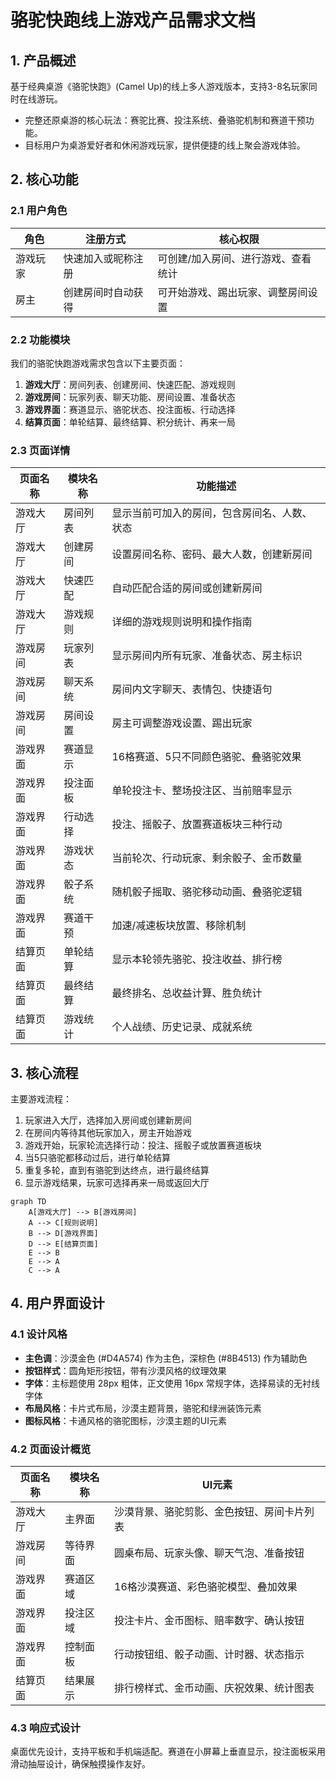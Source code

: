 # 骆驼快跑线上游戏产品需求文档

## 1. 产品概述

基于经典桌游《骆驼快跑》(Camel Up)的线上多人游戏版本，支持3-8名玩家同时在线游玩。
- 完整还原桌游的核心玩法：赛驼比赛、投注系统、叠骆驼机制和赛道干预功能。
- 目标用户为桌游爱好者和休闲游戏玩家，提供便捷的线上聚会游戏体验。

## 2. 核心功能

### 2.1 用户角色

| 角色 | 注册方式 | 核心权限 |
|------|----------|----------|
| 游戏玩家 | 快速加入或昵称注册 | 可创建/加入房间、进行游戏、查看统计 |
| 房主 | 创建房间时自动获得 | 可开始游戏、踢出玩家、调整房间设置 |

### 2.2 功能模块

我们的骆驼快跑游戏需求包含以下主要页面：
1. **游戏大厅**：房间列表、创建房间、快速匹配、游戏规则
2. **游戏房间**：玩家列表、聊天功能、房间设置、准备状态
3. **游戏界面**：赛道显示、骆驼状态、投注面板、行动选择
4. **结算页面**：单轮结算、最终结算、积分统计、再来一局

### 2.3 页面详情

| 页面名称 | 模块名称 | 功能描述 |
|----------|----------|----------|
| 游戏大厅 | 房间列表 | 显示当前可加入的房间，包含房间名、人数、状态 |
| 游戏大厅 | 创建房间 | 设置房间名称、密码、最大人数，创建新房间 |
| 游戏大厅 | 快速匹配 | 自动匹配合适的房间或创建新房间 |
| 游戏大厅 | 游戏规则 | 详细的游戏规则说明和操作指南 |
| 游戏房间 | 玩家列表 | 显示房间内所有玩家、准备状态、房主标识 |
| 游戏房间 | 聊天系统 | 房间内文字聊天、表情包、快捷语句 |
| 游戏房间 | 房间设置 | 房主可调整游戏设置、踢出玩家 |
| 游戏界面 | 赛道显示 | 16格赛道、5只不同颜色骆驼、叠骆驼效果 |
| 游戏界面 | 投注面板 | 单轮投注卡、整场投注区、当前赔率显示 |
| 游戏界面 | 行动选择 | 投注、摇骰子、放置赛道板块三种行动 |
| 游戏界面 | 游戏状态 | 当前轮次、行动玩家、剩余骰子、金币数量 |
| 游戏界面 | 骰子系统 | 随机骰子摇取、骆驼移动动画、叠骆驼逻辑 |
| 游戏界面 | 赛道干预 | 加速/减速板块放置、移除机制 |
| 结算页面 | 单轮结算 | 显示本轮领先骆驼、投注收益、排行榜 |
| 结算页面 | 最终结算 | 最终排名、总收益计算、胜负统计 |
| 结算页面 | 游戏统计 | 个人战绩、历史记录、成就系统 |

## 3. 核心流程

主要游戏流程：
1. 玩家进入大厅，选择加入房间或创建新房间
2. 在房间内等待其他玩家加入，房主开始游戏
3. 游戏开始，玩家轮流选择行动：投注、摇骰子或放置赛道板块
4. 当5只骆驼都移动过后，进行单轮结算
5. 重复多轮，直到有骆驼到达终点，进行最终结算
6. 显示游戏结果，玩家可选择再来一局或返回大厅

```mermaid
graph TD
    A[游戏大厅] --> B[游戏房间]
    A --> C[规则说明]
    B --> D[游戏界面]
    D --> E[结算页面]
    E --> B
    E --> A
    C --> A
```

## 4. 用户界面设计

### 4.1 设计风格

- **主色调**：沙漠金色 (#D4A574) 作为主色，深棕色 (#8B4513) 作为辅助色
- **按钮样式**：圆角矩形按钮，带有沙漠风格的纹理效果
- **字体**：主标题使用 28px 粗体，正文使用 16px 常规字体，选择易读的无衬线字体
- **布局风格**：卡片式布局，沙漠主题背景，骆驼和绿洲装饰元素
- **图标风格**：卡通风格的骆驼图标，沙漠主题的UI元素

### 4.2 页面设计概览

| 页面名称 | 模块名称 | UI元素 |
|----------|----------|--------|
| 游戏大厅 | 主界面 | 沙漠背景、骆驼剪影、金色按钮、房间卡片列表 |
| 游戏房间 | 等待界面 | 圆桌布局、玩家头像、聊天气泡、准备按钮 |
| 游戏界面 | 赛道区域 | 16格沙漠赛道、彩色骆驼模型、叠加效果 |
| 游戏界面 | 投注区域 | 投注卡片、金币图标、赔率数字、确认按钮 |
| 游戏界面 | 控制面板 | 行动按钮组、骰子动画、计时器、状态指示 |
| 结算页面 | 结果展示 | 排行榜样式、金币动画、庆祝效果、统计图表 |

### 4.3 响应式设计

桌面优先设计，支持平板和手机端适配。赛道在小屏幕上垂直显示，投注面板采用滑动抽屉设计，确保触摸操作友好。